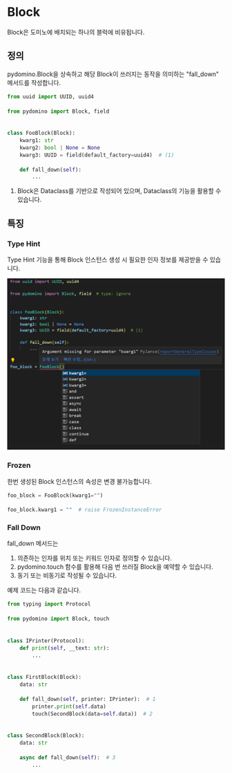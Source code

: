 # Block

Block은 도미노에 배치되는 하나의 블럭에 비유됩니다.

## 정의

pydomino.Block을 상속하고 해당 Block이 쓰러지는 동작을 의미하는 "fall_down" 메서드를 작성합니다.

```python
from uuid import UUID, uuid4

from pydomino import Block, field


class FooBlock(Block):
    kwarg1: str
    kwarg2: bool | None = None
    kwarg3: UUID = field(default_factory=uuid4)  # (1)

    def fall_down(self):
        ...
```

1. Block은 Dataclass를 기반으로 작성되어 있으며, Dataclass의 기능을 활용할 수 있습니다.

## 특징

### Type Hint

Type Hint 기능을 통해 Block 인스턴스 생성 시 필요한 인자 정보를 제공받을 수 있습니다.

![block typing](../_assets/block_typing.png)

### Frozen

한번 생성된 Block 인스턴스의 속성은 변경 불가능합니다.

```python
foo_block = FooBlock(kwarg1="")

foo_block.kwarg1 = ""  # raise FrozenInstanceError
```

### Fall Down

fall_down 메서드는

1. 의존하는 인자를 위치 또는 키워드 인자로 정의할 수 있습니다.
1. pydomino.touch 함수를 활용해 다음 번 쓰러질 Block을 예약할 수 있습니다.
1. 동기 또는 비동기로 작성될 수 있습니다.

예제 코드는 다음과 같습니다.

```python
from typing import Protocol

from pydomino import Block, touch


class IPrinter(Protocol):
    def print(self, __text: str):
        ...


class FirstBlock(Block):
    data: str

    def fall_down(self, printer: IPrinter):  # 1
        printer.print(self.data)
        touch(SecondBlock(data=self.data))  # 2


class SecondBlock(Block):
    data: str

    async def fall_down(self):  # 3
        ...
```
